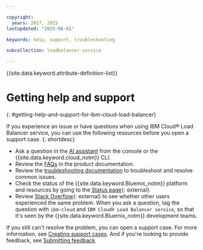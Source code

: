 ```yaml
---

copyright:
  years: 2017, 2025
lastupdated: "2025-06-01"

keywords: help, support, troubleshooting

subcollection: loadbalancer-service

---
```


{{site.data.keyword.attribute-definition-list}}

# Getting help and support
{: #getting-help-and-support-for-ibm-cloud-load-balancer}

If you experience an issue or have questions when using IBM Cloud® Load Balancer service, you can use the following resources before you open a support case.
{: shortdesc}

* Ask a question in the [AI assistant](/docs/overview?topic=overview-ask-ai-assistant) from the console or the {{site.data.keyword.cloud_notm}} CLI.
* Review the [FAQs](/docs/loadbalancer-service?topic=loadbalancer-service-faqs-for-ibm-cloud-load-balancer) in the product documentation.
* Review the [troubleshooting documentation](/docs/loadbalancer-service?topic=loadbalancer-service-the-back-end-server-is-unhealthy) to troubleshoot and resolve common issues.
* Check the status of the {{site.data.keyword.Bluemix_notm}} platform and resources by going to the [Status page](https://cloud.ibm.com/status){: external}.
* Review [Stack Overflow](https://stackoverflow.com/questions/tagged/ibm-cloud){: external} to see whether other users experienced the same problem. When you ask a question, tag the question with `ibm-cloud` and `IBM Cloud® Load Balancer service`, so that it's seen by the {{site.data.keyword.Bluemix_notm}} development teams.

If you still can't resolve the problem, you can open a support case. For more information, see [Creating support cases](/docs/account?topic=account-open-case). And if you're looking to provide feedback, see [Submitting feedback](/docs/overview?topic=overview-feedback).
